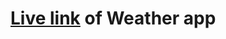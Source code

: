 # [**Live link**](https://64959118f766c72bd4861621--gregarious-rolypoly-49c459.netlify.app/) of Weather app
